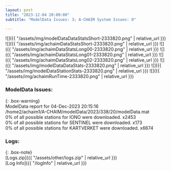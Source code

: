 ```yaml
---
layout: post
title: "2023-12-04 20:00:00"
subtitle: "ModelData Issues: 3; A-CHAIM System Issues: 0"

---
```


![]({{ "/assets/img/modelDataDataStatsShort-2333820.png" | relative_url }})
![]({{ "/assets/img/achaimDataStatsShort-2333820.png" | relative_url }})
![]({{ "/assets/img/achaimDataStatsLong00-2333820.png" | relative_url }})
![]({{ "/assets/img/achaimDataStatsLong01-2333820.png" | relative_url }})
![]({{ "/assets/img/achaimDataStatsLong02-2333820.png" | relative_url }})
![]({{ "/assets/img/modelDataDataStats-2333820.png" | relative_url }})
![]({{ "/assets/img/modelDataStationStats-2333820.png" | relative_url }})
![]({{ "/assets/img/achaimRunTime-2333820.png" | relative_url }})


### ModelData Issues:  
  
{: .box-warning}  
 ModelData report for 04-Dec-2023 20:15:16   
 /home2/achaim1/A-CHAIM/modelData/2023/338/20/modelData.mat   
 0% of all possible stations for IONO were downloaded. x2453   
 0% of all possible stations for SENTINEL were downloaded. x173   
 0% of all possible stations for KARTVERKET were downloaded. x6674   
  


### Logs:  
  
{: .box-note}  
[Logs.zip]({{ "/assets/other/logs.zip" | relative_url }})  
[Log Info]({{ "/logInfo" | relative_url }})  
